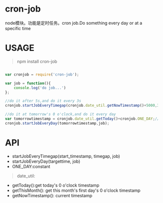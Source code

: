 # cron-job
node模块。功能是定时任务。cron job.Do something every day or at a specific time

# USAGE
> npm install cron-job

```js

var cronjob = require('cron-job');

var job = function(){
    console.log('do job...')
};

//do it after 5s,and do it every 3s
cronjob.startJobEveryTimegap(cronjob.date_util.getNowTimestamp()+5000,3000,job);

//do it at tomorrow's 0 o'clock,and do it every day
var tomorrowtimestamp = cronjob.date_util.getToday()+cronjob.ONE_DAY;//
cronjob.startJobEveryDay(tomorrowtimestamp,job);


```

# API
* startJobEveryTimegap(start_timestamp, timegap, job)
* startJobEveryDay(targettime, job)
* ONE_DAY:constant

> date_util:

* getToday():get today's 0 o'clock timestamp
* getThisMonth(): get this month's first day's 0 o'clock timestamp
* getNowTimestamp(): current timestamp